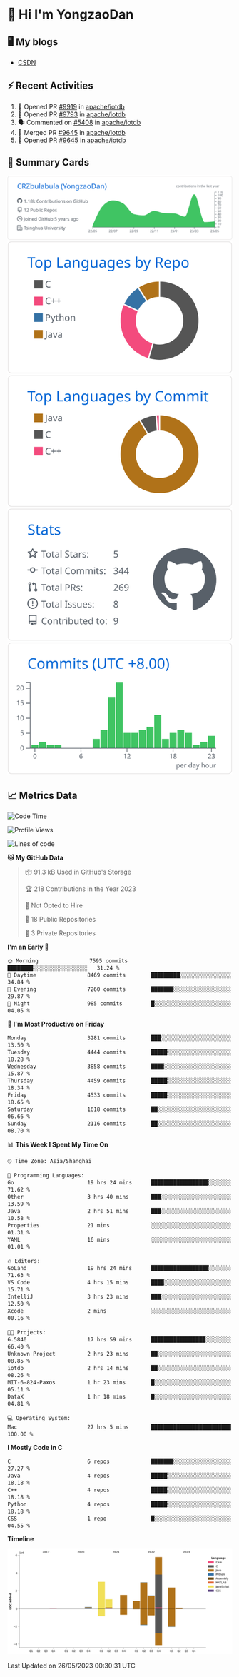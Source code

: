 # 👋 Hi I'm YongzaoDan

## 🖥 My blogs
  + [CSDN](https://blog.csdn.net/CRZbulabula?type=blog)

## ⚡ Recent Activities
<!--START_SECTION:activity-->
1. 💪 Opened PR [#9919](https://github.com/apache/iotdb/pull/9919) in [apache/iotdb](https://github.com/apache/iotdb)
2. 💪 Opened PR [#9793](https://github.com/apache/iotdb/pull/9793) in [apache/iotdb](https://github.com/apache/iotdb)
3. 🗣 Commented on [#5408](https://github.com/apache/iotdb/issues/5408) in [apache/iotdb](https://github.com/apache/iotdb)
4. 🎉 Merged PR [#9645](https://github.com/apache/iotdb/pull/9645) in [apache/iotdb](https://github.com/apache/iotdb)
5. 💪 Opened PR [#9645](https://github.com/apache/iotdb/pull/9645) in [apache/iotdb](https://github.com/apache/iotdb)
<!--END_SECTION:activity-->

## 🎑 Summary Cards

[![](https://raw.githubusercontent.com/CRZbulabula/CRZbulabula/main/profile-summary-card-output/github/0-profile-details.svg)](https://github.com/vn7n24fzkq/github-profile-summary-cards)
[![](https://raw.githubusercontent.com/CRZbulabula/CRZbulabula/main/profile-summary-card-output/github/1-repos-per-language.svg)](https://github.com/vn7n24fzkq/github-profile-summary-cards) [![](https://raw.githubusercontent.com/CRZbulabula/CRZbulabula/main/profile-summary-card-output/github/2-most-commit-language.svg)](https://github.com/vn7n24fzkq/github-profile-summary-cards)
[![](https://raw.githubusercontent.com/CRZbulabula/CRZbulabula/main/profile-summary-card-output/github/3-stats.svg)](https://github.com/vn7n24fzkq/github-profile-summary-cards) [![](https://raw.githubusercontent.com/CRZbulabula/CRZbulabula/main/profile-summary-card-output/github/4-productive-time.svg)](https://github.com/vn7n24fzkq/github-profile-summary-cards)

## 📈 Metrics Data

<!--START_SECTION:waka-->
![Code Time](http://img.shields.io/badge/Code%20Time-154%20hrs%2024%20mins-blue)

![Profile Views](http://img.shields.io/badge/Profile%20Views-8-blue)

![Lines of code](https://img.shields.io/badge/From%20Hello%20World%20I%27ve%20Written-19.2%20million%20lines%20of%20code-blue)

**🐱 My GitHub Data** 

> 📦 91.3 kB Used in GitHub's Storage 
 > 
> 🏆 218 Contributions in the Year 2023
 > 
> 🚫 Not Opted to Hire
 > 
> 📜 18 Public Repositories 
 > 
> 🔑 3 Private Repositories 
 > 
**I'm an Early 🐤** 

```text
🌞 Morning                7595 commits        ████████░░░░░░░░░░░░░░░░░   31.24 % 
🌆 Daytime                8469 commits        █████████░░░░░░░░░░░░░░░░   34.84 % 
🌃 Evening                7260 commits        ███████░░░░░░░░░░░░░░░░░░   29.87 % 
🌙 Night                  985 commits         █░░░░░░░░░░░░░░░░░░░░░░░░   04.05 % 
```
📅 **I'm Most Productive on Friday** 

```text
Monday                   3281 commits        ███░░░░░░░░░░░░░░░░░░░░░░   13.50 % 
Tuesday                  4444 commits        █████░░░░░░░░░░░░░░░░░░░░   18.28 % 
Wednesday                3858 commits        ████░░░░░░░░░░░░░░░░░░░░░   15.87 % 
Thursday                 4459 commits        █████░░░░░░░░░░░░░░░░░░░░   18.34 % 
Friday                   4533 commits        █████░░░░░░░░░░░░░░░░░░░░   18.65 % 
Saturday                 1618 commits        ██░░░░░░░░░░░░░░░░░░░░░░░   06.66 % 
Sunday                   2116 commits        ██░░░░░░░░░░░░░░░░░░░░░░░   08.70 % 
```


📊 **This Week I Spent My Time On** 

```text
🕑︎ Time Zone: Asia/Shanghai

💬 Programming Languages: 
Go                       19 hrs 24 mins      ██████████████████░░░░░░░   71.62 % 
Other                    3 hrs 40 mins       ███░░░░░░░░░░░░░░░░░░░░░░   13.59 % 
Java                     2 hrs 51 mins       ███░░░░░░░░░░░░░░░░░░░░░░   10.58 % 
Properties               21 mins             ░░░░░░░░░░░░░░░░░░░░░░░░░   01.31 % 
YAML                     16 mins             ░░░░░░░░░░░░░░░░░░░░░░░░░   01.01 % 

🔥 Editors: 
GoLand                   19 hrs 24 mins      ██████████████████░░░░░░░   71.63 % 
VS Code                  4 hrs 15 mins       ████░░░░░░░░░░░░░░░░░░░░░   15.71 % 
IntelliJ                 3 hrs 23 mins       ███░░░░░░░░░░░░░░░░░░░░░░   12.50 % 
Xcode                    2 mins              ░░░░░░░░░░░░░░░░░░░░░░░░░   00.16 % 

🐱‍💻 Projects: 
6.5840                   17 hrs 59 mins      █████████████████░░░░░░░░   66.40 % 
Unknown Project          2 hrs 23 mins       ██░░░░░░░░░░░░░░░░░░░░░░░   08.85 % 
iotdb                    2 hrs 14 mins       ██░░░░░░░░░░░░░░░░░░░░░░░   08.26 % 
MIT-6-824-Paxos          1 hr 23 mins        █░░░░░░░░░░░░░░░░░░░░░░░░   05.11 % 
DataX                    1 hr 18 mins        █░░░░░░░░░░░░░░░░░░░░░░░░   04.81 % 

💻 Operating System: 
Mac                      27 hrs 5 mins       █████████████████████████   100.00 % 
```

**I Mostly Code in C** 

```text
C                        6 repos             ███████░░░░░░░░░░░░░░░░░░   27.27 % 
Java                     4 repos             █████░░░░░░░░░░░░░░░░░░░░   18.18 % 
C++                      4 repos             █████░░░░░░░░░░░░░░░░░░░░   18.18 % 
Python                   4 repos             █████░░░░░░░░░░░░░░░░░░░░   18.18 % 
CSS                      1 repo              █░░░░░░░░░░░░░░░░░░░░░░░░   04.55 % 
```



**Timeline**

![Lines of Code chart](https://raw.githubusercontent.com/CRZbulabula/CRZbulabula/main/assets/bar_graph.png)


 Last Updated on 26/05/2023 00:30:31 UTC
<!--END_SECTION:waka-->


